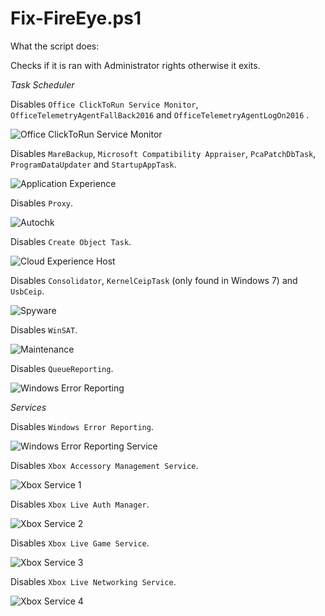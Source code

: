# Fix-FireEye.ps1

What the script does:

Checks if it is ran with Administrator rights otherwise it exits.

_Task Scheduler_

Disables `Office ClickToRun Service Monitor`, `OfficeTelemetryAgentFallBack2016` and `OfficeTelemetryAgentLogOn2016` .

![Office ClickToRun Service Monitor](images/office.png "Office ClickToRun Service Monitor")

Disables `MareBackup`, `Microsoft Compatibility Appraiser`, `PcaPatchDbTask`, `ProgramDataUpdater` and `StartupAppTask`.

![Application Experience](images/application-experience.png "Application Experience")

Disables `Proxy`.

![Autochk](images/autochk.png "Autochk")

Disables `Create Object Task`.

![Cloud Experience Host](images/createobjtask.png "Cloud Experience Host")

Disables `Consolidator`, `KernelCeipTask` (only found in Windows 7) and `UsbCeip`.

![Spyware](images/spyware.png "Spyware")

Disables `WinSAT`.

![Maintenance](images/maintenance.png "Maintenance")

Disables `QueueReporting`.

![Windows Error Reporting](images/winerror-reporting.png "Windows Error Reporting")

_Services_

Disables `Windows Error Reporting`.

![Windows Error Reporting Service](images/svc-winerror-reporting.png "Windows Error Reporting Service")

Disables `Xbox Accessory Management Service`.

![Xbox Service 1](images/svc-xbox1.png "Xbox Service 1")

Disables `Xbox Live Auth Manager`.

![Xbox Service 2](images/svc-xbox2.png "Xbox Service 2")

Disables `Xbox Live Game Service`.

![Xbox Service 3](images/svc-xbox3.png "Xbox Service 3")

Disables `Xbox Live Networking Service`.

![Xbox Service 4](images/svc-xbox4.png "Xbox Service 4")
